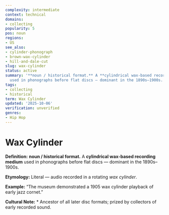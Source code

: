 ```yaml
---
complexity: intermediate
context: technical
domains:
- collecting
popularity: 5
pos: noun
regions:
- US
see_also:
- cylinder-phonograph
- brown-wax-cylinder
- hill-and-dale-cut
slug: wax-cylinder
status: active
summary: '**noun / historical format.** A **cylindrical wax-based recording medium**
  used in phonographs before flat discs — dominant in the 1890s–1900s.'
tags:
- collecting
- historical
term: Wax Cylinder
updated: '2025-10-06'
verification: unverified
genres:
- Hip Hop
---
```


# Wax Cylinder

**Definition:** **noun / historical format.** A **cylindrical wax-based recording medium** used in phonographs before flat discs — dominant in the 1890s–1900s.

**Etymology:** Literal — audio recorded in a rotating *wax cylinder*.

**Example:** “The museum demonstrated a 1905 wax cylinder playback of early jazz cornet.”

**Cultural Note:** * Ancestor of all later disc formats; prized by collectors of early recorded sound.

